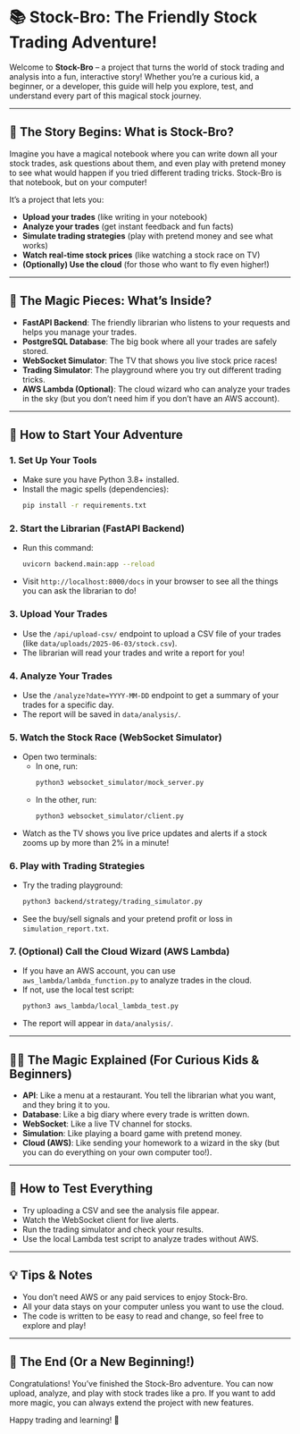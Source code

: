 # 📚 Stock-Bro: The Friendly Stock Trading Adventure!

Welcome to **Stock-Bro** – a project that turns the world of stock trading and analysis into a fun, interactive story! Whether you’re a curious kid, a beginner, or a developer, this guide will help you explore, test, and understand every part of this magical stock journey.

---

## 🏁 The Story Begins: What is Stock-Bro?

Imagine you have a magical notebook where you can write down all your stock trades, ask questions about them, and even play with pretend money to see what would happen if you tried different trading tricks. Stock-Bro is that notebook, but on your computer!

It’s a project that lets you:
- **Upload your trades** (like writing in your notebook)
- **Analyze your trades** (get instant feedback and fun facts)
- **Simulate trading strategies** (play with pretend money and see what works)
- **Watch real-time stock prices** (like watching a stock race on TV)
- **(Optionally) Use the cloud** (for those who want to fly even higher!)

---

## 🧩 The Magic Pieces: What’s Inside?

- **FastAPI Backend**: The friendly librarian who listens to your requests and helps you manage your trades.
- **PostgreSQL Database**: The big book where all your trades are safely stored.
- **WebSocket Simulator**: The TV that shows you live stock price races!
- **Trading Simulator**: The playground where you try out different trading tricks.
- **AWS Lambda (Optional)**: The cloud wizard who can analyze your trades in the sky (but you don’t need him if you don’t have an AWS account).

---

## 🚦 How to Start Your Adventure

### 1. **Set Up Your Tools**
- Make sure you have Python 3.8+ installed.
- Install the magic spells (dependencies):
  ```bash
  pip install -r requirements.txt
  ```

### 2. **Start the Librarian (FastAPI Backend)**
- Run this command:
  ```bash
  uvicorn backend.main:app --reload
  ```
- Visit `http://localhost:8000/docs` in your browser to see all the things you can ask the librarian to do!

### 3. **Upload Your Trades**
- Use the `/api/upload-csv/` endpoint to upload a CSV file of your trades (like `data/uploads/2025-06-03/stock.csv`).
- The librarian will read your trades and write a report for you!

### 4. **Analyze Your Trades**
- Use the `/analyze?date=YYYY-MM-DD` endpoint to get a summary of your trades for a specific day.
- The report will be saved in `data/analysis/`.

### 5. **Watch the Stock Race (WebSocket Simulator)**
- Open two terminals:
  - In one, run:
    ```bash
    python3 websocket_simulator/mock_server.py
    ```
  - In the other, run:
    ```bash
    python3 websocket_simulator/client.py
    ```
- Watch as the TV shows you live price updates and alerts if a stock zooms up by more than 2% in a minute!

### 6. **Play with Trading Strategies**
- Try the trading playground:
  ```bash
  python3 backend/strategy/trading_simulator.py
  ```
- See the buy/sell signals and your pretend profit or loss in `simulation_report.txt`.

### 7. **(Optional) Call the Cloud Wizard (AWS Lambda)**
- If you have an AWS account, you can use `aws_lambda/lambda_function.py` to analyze trades in the cloud.
- If not, use the local test script:
  ```bash
  python3 aws_lambda/local_lambda_test.py
  ```
- The report will appear in `data/analysis/`.

---

## 🧙‍♂️ The Magic Explained (For Curious Kids & Beginners)
- **API**: Like a menu at a restaurant. You tell the librarian what you want, and they bring it to you.
- **Database**: Like a big diary where every trade is written down.
- **WebSocket**: Like a live TV channel for stocks.
- **Simulation**: Like playing a board game with pretend money.
- **Cloud (AWS)**: Like sending your homework to a wizard in the sky (but you can do everything on your own computer too!).

---

## 📝 How to Test Everything
- Try uploading a CSV and see the analysis file appear.
- Watch the WebSocket client for live alerts.
- Run the trading simulator and check your results.
- Use the local Lambda test script to analyze trades without AWS.

---

## 💡 Tips & Notes
- You don’t need AWS or any paid services to enjoy Stock-Bro.
- All your data stays on your computer unless you want to use the cloud.
- The code is written to be easy to read and change, so feel free to explore and play!

---

## 🎉 The End (Or a New Beginning!)

Congratulations! You’ve finished the Stock-Bro adventure. You can now upload, analyze, and play with stock trades like a pro. If you want to add more magic, you can always extend the project with new features.

Happy trading and learning! 🚀